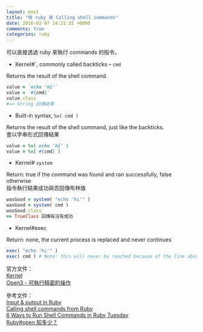 ```yaml
---
layout: post
title: "用 ruby 來 Calling shell commands"
date: 2016-02-07 14:31:31 +0800
comments: true
categories: ruby
---
```


可以直接透過 ruby 來執行 commands 的指令。

<!-- more -->

* Kernel#\`, commonly called backticks – `cmd` 

Returns the result of the shell command.

```ruby
value = `echo 'hi'`
value = `#{cmd}`
value.class
#=> String 回傳結果
```

* Built-in syntax, `%x( cmd )`  

Returns the result of the shell command, just like the backticks.  
會以字串形式回傳結果

```ruby
value = %x( echo 'hi' )
value = %x[ #{cmd} ]
```

* Kernel# `system`

Return: true if the command was found and ran successfully, false otherwise  
指令執行結果成功與否回傳布林值

```ruby
wasGood = system( "echo 'hi'" )
wasGood = system( cmd )
wasGood.class
=> TrueClass 回傳有沒有成功
```

* Kernel#exec

Return: none, the current process is replaced and never continues

```ruby
exec( "echo 'hi'" )
exec( cmd ) # Note: this will never be reached because of the line above
```

官方文件：  
[Kernel](http://ruby-doc.org/core-2.3.0/Kernel.html)  
[Open3 - 可執行精密的操作](http://ruby-doc.org/stdlib-2.3.0/libdoc/open3/rdoc/Open3.html#method-c-pipeline)

參考文件：   
[Input & output in Ruby](http://zetcode.com/lang/rubytutorial/io/)  
[Calling shell commands from Ruby](http://stackoverflow.com/questions/2232/calling-shell-commands-from-ruby)  
[6 Ways to Run Shell Commands in Ruby Tuesday](http://tech.natemurray.com/2007/03/ruby-shell-commands.html)  
[Ruby#open 知多少？](https://blog.alphacamp.co/2016/06/30/ruby-open/)